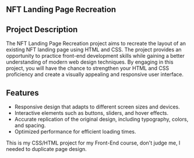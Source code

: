 
## NFT Landing Page Recreation

## Project Description
The NFT Landing Page Recreation project aims to recreate the layout of an existing NFT landing page using HTML and CSS. The project provides an opportunity to practice front-end development skills while gaining a better understanding of modern web design techniques. By engaging in this project, you will have the chance to strengthen your HTML and CSS proficiency and create a visually appealing and responsive user interface.

## Features
- Responsive design that adapts to different screen sizes and devices.
- Interactive elements such as buttons, sliders, and hover effects.
- Accurate replication of the original design, including typography, colors, and spacing.
- Optimized performance for efficient loading times.

This is my CSS/HTML project for my Front-End course, don't judge me, I needed to duplicate page design.
